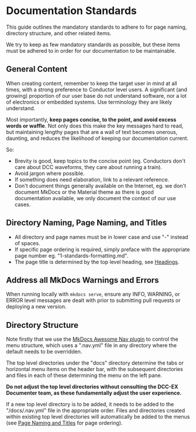 # Documentation Standards

This guide outlines the mandatory standards to adhere to for page naming, directory structure, and other related items.

We try to keep as few mandatory standards as possible, but these items must be adhered to in order for our documentation to be maintainable.

## General Content

When creating content, remember to keep the target user in mind at all times, with a strong preference to Conductor level users. A significant (and growing) proportion of our user base do not understand software, nor a lot of electronics or embedded systems. Use terminology they are likely understand.

Most importantly, **keep pages concise, to the point, and avoid excess words or waffle**. Not only does this make the key messages hard to read, but maintaining lengthy pages that are a wall of text becomes onerous, daunting, and reduces the likelihood of keeping our documentation current.

So:

- Brevity is good, keep topics to the concise point (eg. Conductors don't care about DCC waveforms, they care about running a train).
- Avoid jargon where possible.
- If something does need elaboration, link to a relevant reference.
- Don't document things generally available on the Internet, eg. we don't document MkDocs or the Material theme as there is good documentation available, we only document the context of our use cases.

## Directory Naming, Page Naming, and Titles

- All directory and page names must be in lower case and use "-" instead of spaces.
- If specific page ordering is required, simply preface with the appropriate page number eg. "1-standards-formatting.md".
- The page title is determined by the top level heading, see [Headings](/contributing/documentation/3-formatting-guide.md#headings).

## Address all MkDocs Warnings and Errors

When running locally with ``mkdocs serve``, ensure any INFO, WARNING, or ERROR level messages are dealt with prior to submitting pull requests or deploying a new version.

## Directory Structure

Note firstly that we use the [MkDocs Awesome Nav plugin](https://lukasgeiter.github.io/mkdocs-awesome-nav/) to control the menu structure, which uses a ".nav.yml" file in any directory where the default needs to be overridden.

The top level directories under the "docs" directory determine the tabs or horizontal menu items on the header bar, with the subsequent directories and files in each of these determining the menu on the left pane.

**Do not adjust the top level directories without consulting the DCC-EX Documenter team, as these fundamentally adjust the user experience.**

If a new top level directory is to be added, it needs to be added to the "/docs/.nav.yml" file in the appropriate order. Files and directories created within existing top level directories will automatically be added to the menus (see [Page Naming and Titles](#directory-naming-page-naming-and-titles) for page ordering).

